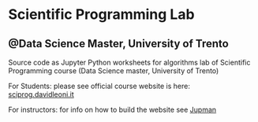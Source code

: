 
# Scientific Programming Lab

## @Data Science Master, University of Trento


Source code as Jupyter Python worksheets for algorithms lab of Scientific Programming course (Data Science master, University of Trento)


For Students: please see official course website is here:  [sciprog.davidleoni.it](https://sciprog.davidleoni.it) 

For instructors: for info on how to build the website see [Jupman](https://jupman.softpython.org)
